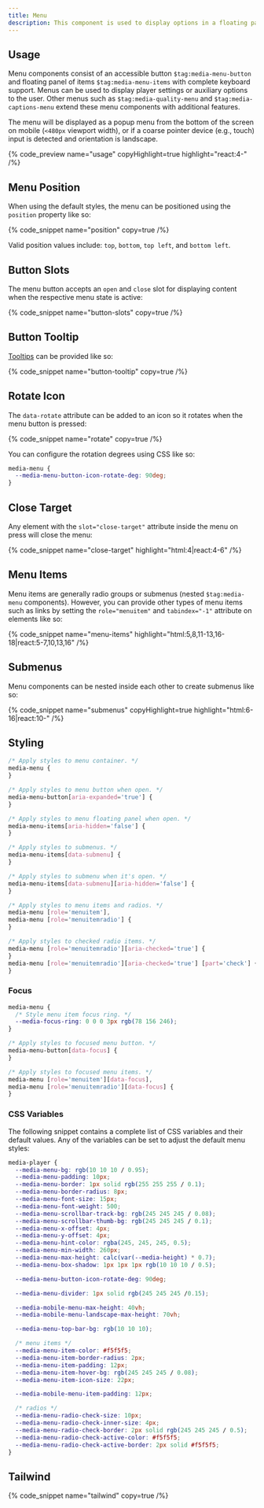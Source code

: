 ```yaml
---
title: Menu
description: This component is used to display options in a floating panel.
---
```


## Usage

Menu components consist of an accessible button `$tag:media-menu-button` and floating panel
of items `$tag:media-menu-items` with complete keyboard support. Menus can be used to
display player settings or auxiliary options to the user. Other menus such as `$tag:media-quality-menu` and `$tag:media-captions-menu` extend these menu components with additional features.

The menu will be displayed as a popup menu from the bottom of the screen on mobile (`<480px`
viewport width), or if a coarse pointer device (e.g., touch) input is detected and orientation
is landscape.

{% code_preview name="usage" copyHighlight=true highlight="react:4-" /%}

## Menu Position

When using the default styles, the menu can be positioned using the `position` property like
so:

{% code_snippet name="position" copy=true /%}

Valid position values include: `top`, `bottom`, `top left`, and `bottom left`.

## Button Slots

The menu button accepts an `open` and `close` slot for displaying content when the respective
menu state is active:

{% code_snippet name="button-slots" copy=true /%}

## Button Tooltip

[Tooltips](https://developer.mozilla.org/en-US/docs/Web/Accessibility/ARIA/Roles/tooltip_role) can
be provided like so:

{% code_snippet name="button-tooltip" copy=true /%}

## Rotate Icon

The `data-rotate` attribute can be added to an icon so it rotates when the menu button is pressed:

{% code_snippet name="rotate" copy=true  /%}

You can configure the rotation degrees using CSS like so:

```css
media-menu {
  --media-menu-button-icon-rotate-deg: 90deg;
}
```

## Close Target

Any element with the `slot="close-target"` attribute inside the menu on press will close the menu:

{% code_snippet name="close-target" highlight="html:4|react:4-6" /%}

## Menu Items

Menu items are generally radio groups or submenus (nested `$tag:media-menu` components).
However, you can provide other types of menu items such as links by setting the
`role="menuitem"` and `tabindex="-1"` attribute on elements like so:

{% code_snippet name="menu-items" highlight="html:5,8,11-13,16-18|react:5-7,10,13,16" /%}

## Submenus

Menu components can be nested inside each other to create submenus like so:

{% code_snippet name="submenus" copyHighlight=true highlight="html:6-16|react:10-" /%}

## Styling

```css {% copy=true %}
/* Apply styles to menu container. */
media-menu {
}

/* Apply styles to menu button when open. */
media-menu-button[aria-expanded='true'] {
}

/* Apply styles to menu floating panel when open. */
media-menu-items[aria-hidden='false'] {
}

/* Apply styles to submenus. */
media-menu-items[data-submenu] {
}

/* Apply styles to submenu when it's open. */
media-menu-items[data-submenu][aria-hidden='false'] {
}

/* Apply styles to menu items and radios. */
media-menu [role='menuitem'],
media-menu [role='menuitemradio'] {
}

/* Apply styles to checked radio items. */
media-menu [role='menuitemradio'][aria-checked='true'] {
}
media-menu [role='menuitemradio'][aria-checked='true'] [part='check'] {
}
```

### Focus

```css {% copy=true %}
media-menu {
  /* Style menu item focus ring. */
  --media-focus-ring: 0 0 0 3px rgb(78 156 246);
}

/* Apply styles to focused menu button. */
media-menu-button[data-focus] {
}

/* Apply styles to focused menu items. */
media-menu [role='menuitem'][data-focus],
media-menu [role='menuitemradio'][data-focus] {
}
```

### CSS Variables

The following snippet contains a complete list of CSS variables and their default values. Any of
the variables can be set to adjust the default menu styles:

```css {% copy=true %}
media-player {
  --media-menu-bg: rgb(10 10 10 / 0.95);
  --media-menu-padding: 10px;
  --media-menu-border: 1px solid rgb(255 255 255 / 0.1);
  --media-menu-border-radius: 8px;
  --media-menu-font-size: 15px;
  --media-menu-font-weight: 500;
  --media-menu-scrollbar-track-bg: rgb(245 245 245 / 0.08);
  --media-menu-scrollbar-thumb-bg: rgb(245 245 245 / 0.1);
  --media-menu-x-offset: 4px;
  --media-menu-y-offset: 4px;
  --media-menu-hint-color: rgba(245, 245, 245, 0.5);
  --media-menu-min-width: 260px;
  --media-menu-max-height: calc(var(--media-height) * 0.7);
  --media-menu-box-shadow: 1px 1px 1px rgb(10 10 10 / 0.5);

  --media-menu-button-icon-rotate-deg: 90deg;

  --media-menu-divider: 1px solid rgb(245 245 245 /0.15);

  --media-mobile-menu-max-height: 40vh;
  --media-mobile-menu-landscape-max-height: 70vh;

  --media-menu-top-bar-bg: rgb(10 10 10);

  /* menu items */
  --media-menu-item-color: #f5f5f5;
  --media-menu-item-border-radius: 2px;
  --media-menu-item-padding: 12px;
  --media-menu-item-hover-bg: rgb(245 245 245 / 0.08);
  --media-menu-item-icon-size: 22px;

  --media-mobile-menu-item-padding: 12px;

  /* radios */
  --media-menu-radio-check-size: 10px;
  --media-menu-radio-check-inner-size: 4px;
  --media-menu-radio-check-border: 2px solid rgb(245 245 245 / 0.5);
  --media-menu-radio-check-active-color: #f5f5f5;
  --media-menu-radio-check-active-border: 2px solid #f5f5f5;
}
```

## Tailwind

{% code_snippet name="tailwind" copy=true /%}
